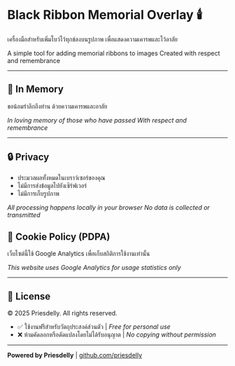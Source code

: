 # Black Ribbon Memorial Overlay 🕯️

เครื่องมือสำหรับเพิ่มโบว์ไว้ทุกข์ลงบนรูปภาพ
เพื่อแสดงความเคารพและไว้อาลัย

A simple tool for adding memorial ribbons to images
Created with respect and remembrance

---

## 💭 In Memory

ขอน้อมรำลึกถึงท่าน
ด้วยความเคารพและอาลัย

*In loving memory of those who have passed*
*With respect and remembrance*

---

## 🔒 Privacy

- ประมวลผลทั้งหมดในเบราว์เซอร์ของคุณ
- ไม่มีการส่งข้อมูลไปยังเซิร์ฟเวอร์
- ไม่มีการเก็บรูปภาพ

*All processing happens locally in your browser*
*No data is collected or transmitted*

## 🍪 Cookie Policy (PDPA)

เว็บไซต์นี้ใช้ Google Analytics เพื่อเก็บสถิติการใช้งานเท่านั้น

*This website uses Google Analytics for usage statistics only*

---

## 📜 License

© 2025 Priesdelly. All rights reserved.

- ✅ ใช้งานฟรีสำหรับวัตถุประสงค์ส่วนตัว | *Free for personal use*
- ❌ ห้ามคัดลอกหรือดัดแปลงโดยไม่ได้รับอนุญาต | *No copying without permission*

---

**Powered by Priesdelly** | [github.com/priesdelly](https://github.com/priesdelly)
